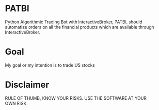 # PATBI
Python Algorithmic Trading Bot with InteractiveBroker, PATBI, should automatize orders on all the financial products which are available through InteractiveBroker. 

# Goal 
My goal or my intention is to trade US stocks 


# Disclaimer
RULE OF THUMB, KNOW YOUR RISKS. USE THE SOFTWARE AT YOUR OWN RISK. 
